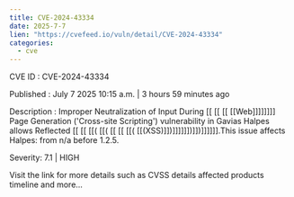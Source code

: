```yaml
---
title: CVE-2024-43334
date: 2025-7-7
lien: "https://cvefeed.io/vuln/detail/CVE-2024-43334"
categories:
  - cve
---
```


CVE ID : CVE-2024-43334

Published :  July 7
2025
10:15 a.m. | 3 hours
59 minutes ago

Description : Improper Neutralization of Input During  [[ [[ [[ [[Web]]]]]]]] Page Generation ('Cross-site Scripting') vulnerability in Gavias Halpes allows Reflected  [[ [[ [[( [[( [[ [[ [[( [[(XSS)]])]]]]]])]])]]]]]].This issue affects Halpes: from n/a before 1.2.5.

Severity: 7.1 | HIGH

Visit the link for more details
such as CVSS details
affected products
timeline
and more...
